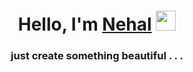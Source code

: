 <h1 align="center">
     Hello, I'm <a href="https://github.com/inehalbabu">Nehal</a> <img src="./assets/hi.gif" height="32"/>
</h1>
<h3 align="center">
     just create something beautiful . . .
</h3>
